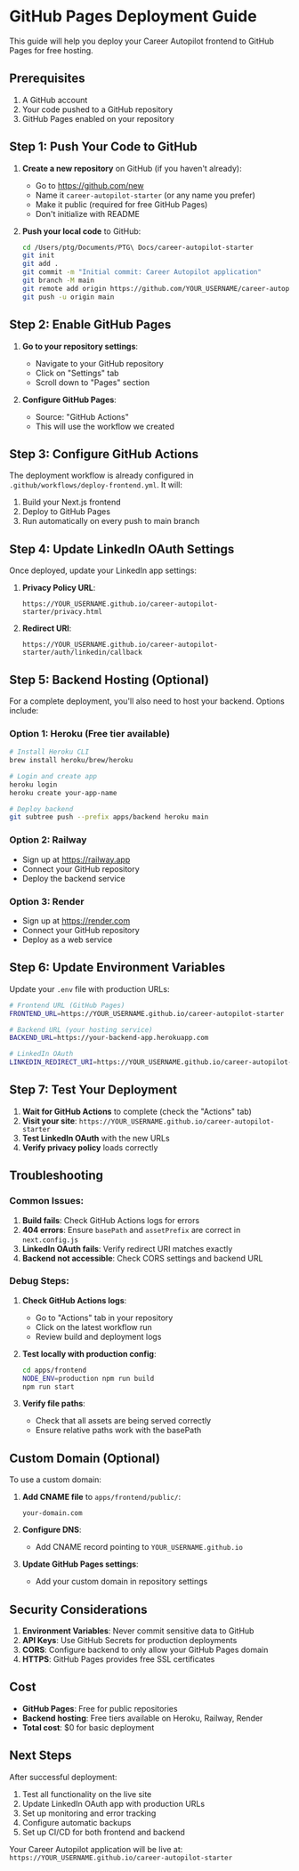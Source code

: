 # GitHub Pages Deployment Guide

This guide will help you deploy your Career Autopilot frontend to GitHub Pages for free hosting.

## Prerequisites

1. A GitHub account
2. Your code pushed to a GitHub repository
3. GitHub Pages enabled on your repository

## Step 1: Push Your Code to GitHub

1. **Create a new repository** on GitHub (if you haven't already):
   - Go to https://github.com/new
   - Name it `career-autopilot-starter` (or any name you prefer)
   - Make it public (required for free GitHub Pages)
   - Don't initialize with README

2. **Push your local code** to GitHub:
   ```bash
   cd /Users/ptg/Documents/PTG\ Docs/career-autopilot-starter
   git init
   git add .
   git commit -m "Initial commit: Career Autopilot application"
   git branch -M main
   git remote add origin https://github.com/YOUR_USERNAME/career-autopilot-starter.git
   git push -u origin main
   ```

## Step 2: Enable GitHub Pages

1. **Go to your repository settings**:
   - Navigate to your GitHub repository
   - Click on "Settings" tab
   - Scroll down to "Pages" section

2. **Configure GitHub Pages**:
   - Source: "GitHub Actions"
   - This will use the workflow we created

## Step 3: Configure GitHub Actions

The deployment workflow is already configured in `.github/workflows/deploy-frontend.yml`. It will:

1. Build your Next.js frontend
2. Deploy to GitHub Pages
3. Run automatically on every push to main branch

## Step 4: Update LinkedIn OAuth Settings

Once deployed, update your LinkedIn app settings:

1. **Privacy Policy URL**: 
   ```
   https://YOUR_USERNAME.github.io/career-autopilot-starter/privacy.html
   ```

2. **Redirect URI**:
   ```
   https://YOUR_USERNAME.github.io/career-autopilot-starter/auth/linkedin/callback
   ```

## Step 5: Backend Hosting (Optional)

For a complete deployment, you'll also need to host your backend. Options include:

### Option 1: Heroku (Free tier available)
```bash
# Install Heroku CLI
brew install heroku/brew/heroku

# Login and create app
heroku login
heroku create your-app-name

# Deploy backend
git subtree push --prefix apps/backend heroku main
```

### Option 2: Railway
- Sign up at https://railway.app
- Connect your GitHub repository
- Deploy the backend service

### Option 3: Render
- Sign up at https://render.com
- Connect your GitHub repository
- Deploy as a web service

## Step 6: Update Environment Variables

Update your `.env` file with production URLs:

```bash
# Frontend URL (GitHub Pages)
FRONTEND_URL=https://YOUR_USERNAME.github.io/career-autopilot-starter

# Backend URL (your hosting service)
BACKEND_URL=https://your-backend-app.herokuapp.com

# LinkedIn OAuth
LINKEDIN_REDIRECT_URI=https://YOUR_USERNAME.github.io/career-autopilot-starter/auth/linkedin/callback
```

## Step 7: Test Your Deployment

1. **Wait for GitHub Actions** to complete (check the "Actions" tab)
2. **Visit your site**: `https://YOUR_USERNAME.github.io/career-autopilot-starter`
3. **Test LinkedIn OAuth** with the new URLs
4. **Verify privacy policy** loads correctly

## Troubleshooting

### Common Issues:

1. **Build fails**: Check GitHub Actions logs for errors
2. **404 errors**: Ensure `basePath` and `assetPrefix` are correct in `next.config.js`
3. **LinkedIn OAuth fails**: Verify redirect URI matches exactly
4. **Backend not accessible**: Check CORS settings and backend URL

### Debug Steps:

1. **Check GitHub Actions logs**:
   - Go to "Actions" tab in your repository
   - Click on the latest workflow run
   - Review build and deployment logs

2. **Test locally with production config**:
   ```bash
   cd apps/frontend
   NODE_ENV=production npm run build
   npm run start
   ```

3. **Verify file paths**:
   - Check that all assets are being served correctly
   - Ensure relative paths work with the basePath

## Custom Domain (Optional)

To use a custom domain:

1. **Add CNAME file** to `apps/frontend/public/`:
   ```
   your-domain.com
   ```

2. **Configure DNS**:
   - Add CNAME record pointing to `YOUR_USERNAME.github.io`

3. **Update GitHub Pages settings**:
   - Add your custom domain in repository settings

## Security Considerations

1. **Environment Variables**: Never commit sensitive data to GitHub
2. **API Keys**: Use GitHub Secrets for production deployments
3. **CORS**: Configure backend to only allow your GitHub Pages domain
4. **HTTPS**: GitHub Pages provides free SSL certificates

## Cost

- **GitHub Pages**: Free for public repositories
- **Backend hosting**: Free tiers available on Heroku, Railway, Render
- **Total cost**: $0 for basic deployment

## Next Steps

After successful deployment:

1. Test all functionality on the live site
2. Update LinkedIn OAuth app with production URLs
3. Set up monitoring and error tracking
4. Configure automatic backups
5. Set up CI/CD for both frontend and backend

Your Career Autopilot application will be live at:
`https://YOUR_USERNAME.github.io/career-autopilot-starter`

